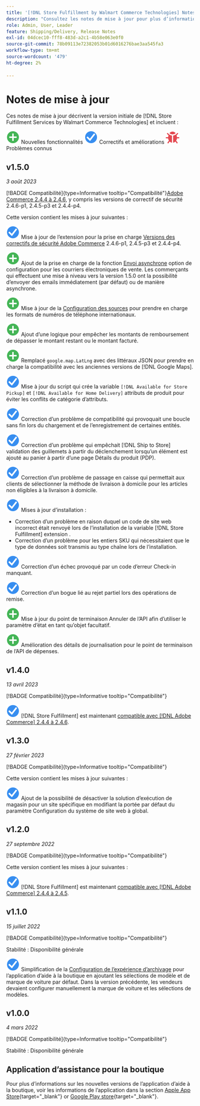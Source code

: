 ```yaml
---
title: '[!DNL Store Fulfillment by Walmart Commerce Technologies] Notes de mise à jour'
description: "Consultez les notes de mise à jour pour plus d’informations sur toutes les [!DNL Store Fulfillment by Walmart Commerce Technologies] versions."
role: Admin, User, Leader
feature: Shipping/Delivery, Release Notes
exl-id: 04dcec10-fff8-483d-a2c1-4b58e063e0f0
source-git-commit: 78b09113e72382053b01d6016276bae3aa545fa3
workflow-type: tm+mt
source-wordcount: '479'
ht-degree: 2%

---
```


# Notes de mise à jour

Ces notes de mise à jour décrivent la version initiale de [!DNL Store Fulfillment Services by Walmart Commerce Technologies] et incluent :

![Nouveau](../assets/new.svg) Nouvelles fonctionnalités
![Correction d’un problème](../assets/fix.svg) Correctifs et améliorations
![Problème connu](../assets/bug.svg) Problèmes connus

## v1.5.0

*3 août 2023*

[!BADGE Compatibilité]{type=Informative tooltip="Compatibilité"}[Adobe Commerce 2.4.4 à 2.4.6](https://experienceleague.adobe.com/docs/commerce-operations/release/product-availability.html), y compris les versions de correctif de sécurité 2.4.6-p1, 2.4.5-p3 et 2.4.4-p4.

Cette version contient les mises à jour suivantes :

![Nouveau](../assets/fix.svg) Mise à jour de l’extension pour la prise en charge [Versions des correctifs de sécurité Adobe Commerce](https://experienceleague.adobe.com/docs/commerce-operations/release/notes/security-patches/overview.html) 2.4.6-p1, 2.4.5-p3 et 2.4.4-p4.

![Nouveau](../assets/new.svg)<!-- WMTP-918 --> Ajout de la prise en charge de la fonction [Envoi asynchrone](sales-emails.md) option de configuration pour les courriers électroniques de vente. Les commerçants qui effectuent une mise à niveau vers la version 1.5.0 ont la possibilité d’envoyer des emails immédiatement (par défaut) ou de manière asynchrone.

![Nouveau](../assets/new.svg)<!-- WMTP-916--> Mise à jour de la [Configuration des sources](merchant-store-configuration.md) pour prendre en charge les formats de numéros de téléphone internationaux.

![Nouveau](../assets/new.svg) Ajout d’une logique pour empêcher les montants de remboursement de dépasser le montant restant ou le montant facturé.

![Nouveau](../assets/new.svg)<!-- WMTP-882 --> Remplacé `google.map.LatLng` avec des littéraux JSON pour prendre en charge la compatibilité avec les anciennes versions de [!DNL Google Maps].

![Correction d’un problème](../assets/fix.svg)<!-- WMTP- --> Mise à jour du script qui crée la variable `[!DNL Available for Store Pickup]` et `[!DNL Available for Home Delivery]` attributs de produit pour éviter les conflits de catégorie d’attributs.

![Correction d’un problème](../assets/fix.svg)<!-- WMTP-915 --> Correction d’un problème de compatibilité qui provoquait une boucle sans fin lors du chargement et de l’enregistrement de certaines entités.

![Correction d’un problème](../assets/fix.svg)<!-- WMTP-921 --> Correction d’un problème qui empêchait [!DNL Ship to Store] validation des guillemets à partir du déclenchement lorsqu’un élément est ajouté au panier à partir d’une page Détails du produit (PDP).

![Correction d’un problème](../assets/fix.svg)<!-- WMTP- 932 --> Correction d’un problème de passage en caisse qui permettait aux clients de sélectionner la méthode de livraison à domicile pour les articles non éligibles à la livraison à domicile.

![Correction d’un problème](../assets/fix.svg) Mises à jour d’installation :

- <!-- WMTP-880--> Correction d’un problème en raison duquel un code de site web incorrect était renvoyé lors de l’installation de la variable [!DNL Store Fulfillment] extension .

- <!-- WMTP-878--> Correction d’un problème pour les entiers SKU qui nécessitaient que le type de données soit transmis au type chaîne lors de l’installation.

![Correction d’un problème](../assets/fix.svg)<!-- WMTP-915--> Correction d’un échec provoqué par un code d’erreur Check-in manquant.

![Correction d’un problème](../assets/fix.svg)<!-- WMTP-932 --> Correction d’un bogue lié au rejet partiel lors des opérations de remise.

![Nouveau](../assets/new.svg)<!-- WMTP-953 --> Mise à jour du point de terminaison Annuler de l’API afin d’utiliser le paramètre d’état en tant qu’objet facultatif.

![Nouveau](../assets/new.svg)<!-- WMTP-960 --> Amélioration des détails de journalisation pour le point de terminaison de l’API de dépenses.

## v1.4.0

*13 avril 2023*

[!BADGE Compatibilité]{type=Informative tooltip="Compatibilité"}

![Nouveau](../assets/fix.svg) [!DNL Store Fulfillment] est maintenant [compatible avec [!DNL Adobe Commerce] 2.4.4 à 2.4.6](https://experienceleague.adobe.com/docs/commerce-operations/release/product-availability.html).


## v1.3.0

*27 février 2023*

[!BADGE Compatibilité]{type=Informative tooltip="Compatibilité"}

Cette version contient les mises à jour suivantes :

![Nouveau](../assets/fix.svg)<!-- WMTP-795 --> Ajout de la possibilité de désactiver la solution d’exécution de magasin pour un site spécifique en modifiant la portée par défaut du paramètre Configuration du système de site web à global.

## v1.2.0

*27 septembre 2022*

[!BADGE Compatibilité]{type=Informative tooltip="Compatibilité"}

Cette version contient les mises à jour suivantes :

![Nouveau](../assets/fix.svg) [!DNL Store Fulfillment] est maintenant [compatible avec [!DNL Adobe Commerce] 2.4.4 à 2.4.5](https://experienceleague.adobe.com/docs/commerce-operations/release/product-availability.html).


## v1.1.0

*15 juillet 2022*

[!BADGE Compatibilité]{type=Informative tooltip="Compatibilité"}

Stabilité : Disponibilité générale

![Nouveau](../assets/fix.svg)<!-- WMTP-731 --> Simplification de la [Configuration de l’expérience d’archivage](check-in-experience-setup.md) pour l’application d’aide à la boutique en ajoutant les sélections de modèle et de marque de voiture par défaut. Dans la version précédente, les vendeurs devaient configurer manuellement la marque de voiture et les sélections de modèles.

## v1.0.0

*4 mars 2022*

[!BADGE Compatibilité]{type=Informative tooltip="Compatibilité"}

Stabilité : Disponibilité générale

## Application d’assistance pour la boutique

Pour plus d’informations sur les nouvelles versions de l’application d’aide à la boutique, voir les informations de l’application dans la section [Apple App Store](https://apps.apple.com/us/app/store-assist-by-walmart/id1609281539){target="_blank"} or [Google Play store](https://play.google.com/store/apps/details?id=com.walmart.faas.storeassist){target="_blank"}.
